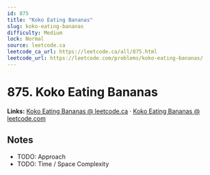 ```yaml
--- 
id: 875
title: "Koko Eating Bananas"
slug: koko-eating-bananas
difficulty: Medium
lock: Normal
source: leetcode.ca
leetcode_ca_url: https://leetcode.ca/all/875.html
leetcode_url: https://leetcode.com/problems/koko-eating-bananas/
---
```


# 875. Koko Eating Bananas

**Links:** [Koko Eating Bananas @ leetcode.ca](https://leetcode.ca/all/875.html) · [Koko Eating Bananas @ leetcode.com](https://leetcode.com/problems/koko-eating-bananas/)

## Notes
- TODO: Approach
- TODO: Time / Space Complexity
